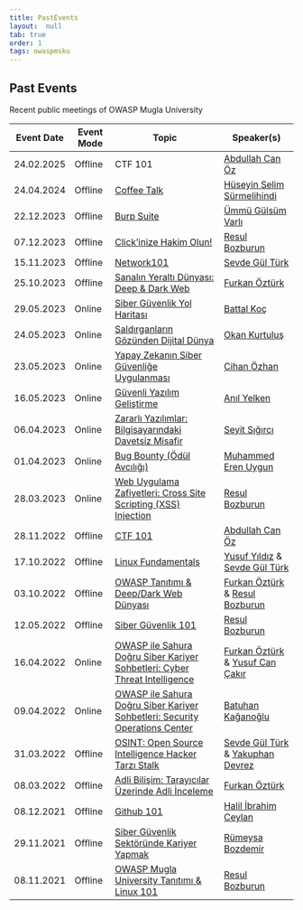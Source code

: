 ```yaml
---
title: PastEvents
layout:  null
tab: true
order: 1
tags: owaspmsku
---
```


## Past Events

Recent public meetings of OWASP Mugla University


Event Date | Event Mode | Topic | Speaker(s)
--- | --- | --- | ---
24.02.2025 | Offline | CTF 101 | [Abdullah Can Öz](https://www.linkedin.com/in/canozsec/)
24.04.2024 | Offline | [Coffee Talk](https://www.meetup.com/owasp-mugla-university-student-chapter/events/300611684/) | [Hüseyin Selim Sürmelihindi](https://www.linkedin.com/in/selimsur/)
22.12.2023 | Offline | [Burp Suite](https://www.meetup.com/owasp-mugla-university-student-chapter/events/298086470/) | [Ümmü Gülsüm Varlı](https://www.linkedin.com/in/gulsummvarlii)
07.12.2023 | Offline | [Click’inize Hakim Olun!](https://www.meetup.com/owasp-mugla-university-student-chapter/events/297790531/) | [Resul Bozburun](https://www.linkedin.com/in/rbozburun/)
15.11.2023 | Offline | [Network101](https://www.meetup.com/owasp-mugla-university-student-chapter/events/297454977/) | [Sevde Gül Türk](https://www.linkedin.com/in/sevde-gul-turk/)
25.10.2023 | Offline | [Sanalın Yeraltı Dünyası: Deep & Dark Web](https://www.meetup.com/owasp-mugla-university-student-chapter/events/296948662/) | [Furkan Öztürk](https://www.linkedin.com/in/furkannozturk/)
29.05.2023 | Online | [Siber Güvenlik Yol Haritası](https://www.meetup.com/owasp-mugla-university-student-chapter/events/293904106) | [Battal Koç](https://www.linkedin.com/in/battalkoc/)
24.05.2023 | Online | [Saldırganların Gözünden Dijital Dünya](https://www.meetup.com/owasp-mugla-university-student-chapter/events/293755496/) | [Okan Kurtuluş](https://www.linkedin.com/in/okankurtuluss/)
23.05.2023 | Online | [Yapay Zekanın Siber Güvenliğe Uygulanması](https://www.meetup.com/owasp-mugla-university-student-chapter/events/293669992/) | [Cihan Özhan](https://www.linkedin.com/in/cihanozhan/)
16.05.2023 | Online | [Güvenli Yazılım Geliştirme](https://www.meetup.com/owasp-mugla-university-student-chapter/events/293571687/) | [Anıl Yelken](https://www.linkedin.com/in/ayelk/)
06.04.2023 | Online | [Zararlı Yazılımlar: Bilgisayarındaki Davetsiz Misafir](https://www.meetup.com/owasp-mugla-university-student-chapter/events/292699002/) | [Seyit Sığırcı](https://www.linkedin.com/in/mseyitsigirci/)
01.04.2023 | Online | [Bug Bounty (Ödül Avcılığı)](https://www.meetup.com/owasp-mugla-university-student-chapter/events/292626570/) | [Muhammed Eren Uygun](https://www.linkedin.com/in/erennuygun/)
28.03.2023 | Online | [Web Uygulama Zafiyetleri: Cross Site Scripting (XSS) Injection](https://www.meetup.com/owasp-mugla-university-student-chapter/events/292511963/) | [Resul Bozburun](https://www.linkedin.com/in/rbozburun/)
28.11.2022 | Offline | [CTF 101](https://www.meetup.com/owasp-mugla-university-student-chapter/events/290016263/) | [Abdullah Can Öz](https://www.linkedin.com/in/canozsec/)
17.10.2022 | Offline | [Linux Fundamentals](https://www.meetup.com/owasp-mugla-university-student-chapter/events/289156005/) | [Yusuf Yıldız](https://www.linkedin.com/in/yusuf-y%C4%B1ld%C4%B1z-64a1931a2/) & [Sevde Gül Türk](https://www.linkedin.com/in/sevde-gul-turk/)
03.10.2022 | Offline | [OWASP Tanıtımı & Deep/Dark Web Dünyası](https://www.meetup.com/owasp-mugla-university-student-chapter/events/288861783/) | [Furkan Öztürk](https://www.linkedin.com/in/furkannozturk/) & [Resul Bozburun](https://www.linkedin.com/in/rbozburun/)
12.05.2022 | Offline | [Siber Güvenlik 101](https://www.meetup.com/owasp-mugla-university-student-chapter/events/285838796/) | [Resul Bozburun](https://www.linkedin.com/in/rbozburun/)
16.04.2022 | Online | [OWASP ile Sahura Doğru Siber Kariyer Sohbetleri: Cyber Threat Intelligence](https://www.meetup.com/owasp-mugla-university-student-chapter/events/285306878/) | [Furkan Öztürk](https://www.linkedin.com/in/furkannozturk/) & [Yusuf Can Çakır](https://www.linkedin.com/in/yusufcannc/)
09.04.2022 | Online | [OWASP ile Sahura Doğru Siber Kariyer Sohbetleri: Security Operations Center](https://www.meetup.com/owasp-mugla-university-student-chapter/events/285149181/) | [Batuhan Kağanoğlu](https://www.linkedin.com/in/bkaganoglu/)
31.03.2022 | Offline | [OSINT: Open Source Intelligence Hacker Tarzı Stalk](https://www.meetup.com/owasp-mugla-university-student-chapter/events/284973283/) | [Sevde Gül Türk](https://www.linkedin.com/in/sevde-gul-turk/) & [Yakuphan Devrez](https://www.linkedin.com/in/yakuphandevrez/)
08.03.2022 | Offline | [Adli Bilişim: Tarayıcılar Üzerinde Adli İnceleme](https://www.meetup.com/owasp-mugla-university-student-chapter/events/284402900/) | [Furkan Öztürk](https://www.linkedin.com/in/furkannozturk/)
08.12.2021 | Offline | [Github 101](https://www.meetup.com/tr-TR/owasp-mugla-university-student-chapter/events/282528273/) | [Halil İbrahim Ceylan](https://www.linkedin.com/in/haliliceylan/)
29.11.2021 | Offline | [Siber Güvenlik Sektöründe Kariyer Yapmak](https://www.meetup.com/owasp-mugla-university-student-chapter/events/282325474/) | [Rümeysa Bozdemir](https://www.linkedin.com/in/rumeysabozdemir/)
08.11.2021 | Offline | [OWASP Mugla University Tanıtımı & Linux 101](https://www.meetup.com/owasp-mugla-university-student-chapter/events/281867151/) | [Resul Bozburun](https://www.linkedin.com/in/rbozburun/)


